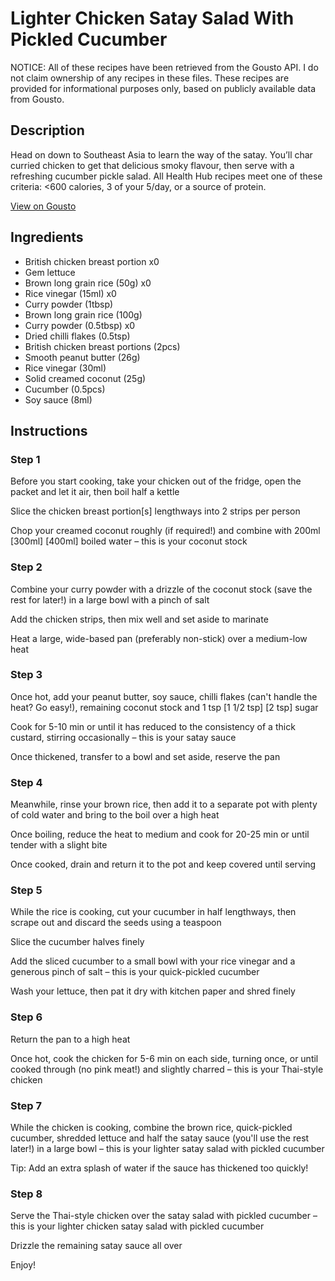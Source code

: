 # Lighter Chicken Satay Salad With Pickled Cucumber 

NOTICE: All of these recipes have been retrieved from the Gousto API. I do not claim ownership of any recipes in these files. These recipes are provided for informational purposes only, based on publicly available data from Gousto.

## Description

Head on down to Southeast Asia to learn the way of the satay. You’ll char curried chicken to get that delicious smoky flavour, then serve with a refreshing cucumber pickle salad. All Health Hub recipes meet one of these criteria: <600 calories, 3 of your 5/day, or a source of protein.

[View on Gousto](https://www.gousto.co.uk/recipes/cookbook/lighter-chicken-satay-salad-with-pickled-cucumber)

## Ingredients

- British chicken breast portion x0
- Gem lettuce
- Brown long grain rice (50g) x0
- Rice vinegar (15ml) x0
- Curry powder (1tbsp)
- Brown long grain rice (100g)
- Curry powder (0.5tbsp) x0
- Dried chilli flakes (0.5tsp)
- British chicken breast portions (2pcs)
- Smooth peanut butter (26g)
- Rice vinegar (30ml)
- Solid creamed coconut (25g)
- Cucumber (0.5pcs)
- Soy sauce (8ml)

## Instructions


### Step 1

Before you start cooking, take your chicken out of the fridge, open the packet and let it air, then boil half a kettle

Slice the chicken breast portion[s] lengthways into 2<span class="text-danger"> </span>strips per person

Chop your creamed coconut roughly (if required!) and combine with 200ml <span class="text-purple">[300ml]</span> <span class="text-danger">[400ml]</span> boiled water – this is your coconut stock


### Step 2

Combine your curry powder with a drizzle of the coconut stock (save the rest for later!) in a large bowl with a pinch of salt

Add the chicken strips, then mix well and set aside to marinate

Heat a large, wide-based pan (preferably non-stick) over a medium-low heat


### Step 3

Once hot, add your peanut butter, soy sauce, chilli flakes (can't handle the heat? Go easy!), remaining coconut stock and 1 tsp <span class="text-purple">[1 1/2 tsp]</span> <span class="text-danger">[2 tsp]</span> sugar

Cook for 5-10 min or until it has reduced to the consistency of a thick custard, stirring occasionally – this is your satay sauce

Once thickened, transfer to a bowl and set aside, reserve the pan


### Step 4

Meanwhile, rinse your brown rice, then add it to a separate pot with plenty of cold water and bring to the boil over a high heat

Once boiling, reduce the heat to medium and cook for 20-25 min or until tender with a slight bite

Once cooked, drain and return it to the pot and keep covered until serving


### Step 5

While the rice is cooking, cut your cucumber in half lengthways, then scrape out and discard the seeds using a teaspoon

Slice the cucumber halves finely

Add the sliced cucumber to a small bowl with your rice vinegar and a generous pinch of salt – this is your quick-pickled cucumber

Wash your lettuce, then pat it dry with kitchen paper and shred finely


### Step 6

Return the pan to a high heat

Once hot, cook the chicken for 5-6 min on each side, turning once, or until cooked through (no pink meat!) and slightly charred – this is your Thai-style chicken


### Step 7

While the chicken is cooking, combine the brown rice, quick-pickled cucumber, shredded lettuce and half the satay sauce (you'll use the rest later!) in a large bowl – this is your lighter satay salad with pickled cucumber

Tip: Add an extra splash of water if the sauce has thickened too quickly!

### Step 8

Serve the Thai-style chicken over the satay salad with pickled cucumber – this is your lighter chicken satay salad with pickled cucumber

Drizzle the remaining satay sauce all over

Enjoy!

